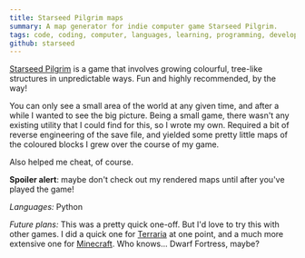```yaml
---
title: Starseed Pilgrim maps
summary: A map generator for indie computer game Starseed Pilgrim.
tags: code, coding, computer, languages, learning, programming, development
github: starseed
---
```


[Starseed Pilgrim](http://starseedpilgrim.com) is a game that involves growing colourful,
tree-like structures in unpredictable ways. Fun and highly recommended, by the way!

You can only see a small area of the world at any given time,
and after a while I wanted to see the big picture.
Being a small game, there wasn't any existing utility that I could find for this, so I wrote my own.
Required a bit of reverse engineering of the save file, and yielded some pretty little maps
of the coloured blocks I grew over the course of my game.

Also helped me cheat, of course.

**Spoiler alert**: maybe don't check out my rendered maps until after you've played the game!

*Languages:* Python

*Future plans:* This was a pretty quick one-off. But I'd love to try this with other games.
I did a quick one for [Terraria](/articles/saltires-github/terramap) at one point,
and a much more extensive one for [Minecraft](/articles/saltires-github/cmapbash).
Who knows... Dwarf Fortress, maybe?
